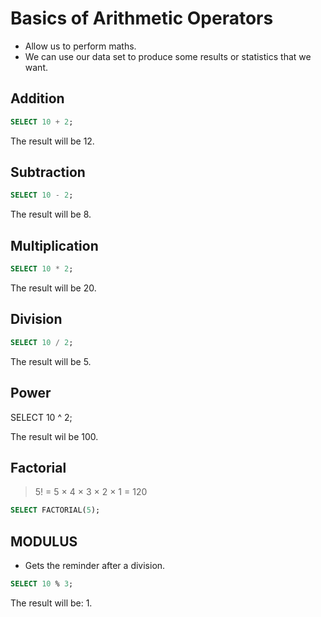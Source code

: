 # Basics of Arithmetic Operators

- Allow us to perform maths.
- We can use our data set to produce some results or statistics that we want.

## Addition 

```SQL
SELECT 10 + 2;
````

The result will be 12.

## Subtraction

```sql
SELECT 10 - 2;
```
The result will be 8.

## Multiplication

```sql
SELECT 10 * 2;
```

The result will be 20.

## Division

```sql
SELECT 10 / 2;
```
The result will be 5.

## Power
SELECT 10 ^ 2;

The result wil be 100.

## Factorial 
> 5! = 5 × 4 × 3 × 2 × 1 = 120

```SQL
SELECT FACTORIAL(5);
```

## MODULUS 
- Gets the reminder after a division.

```sql
SELECT 10 % 3;
```

The result will be: 1.


